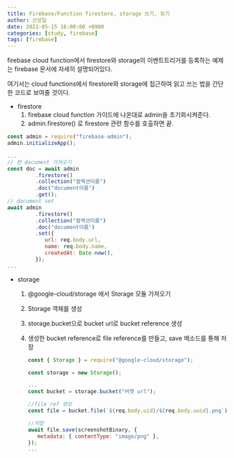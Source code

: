 ```yaml
---
title: Firebase/Function firestore, storage 쓰기, 읽기
author: 신성일
date: 2021-05-15 16:00:00 +0900
categories: [study, firebase]
tags: [firebase]
---
```


firebase cloud function에서 firestore와 storage의 이벤트트리거를 등록하는 예제는 firebase 문서에 자세히 설명되어있다.

여기서는 cloud functions에서 firestore와 storage에 접근하여 읽고 쓰는 법을 간단한 코드로 보여줄 것이다.

- firestore
  1. firebase cloud function 가이드에 나온대로 admin을 초기화시켜준다.
  2. admin.firestore() 로 firestore 관련 함수를 호출하면 끝.

```js
const admin = require("firebase-admin");
admin.initializeApp();

...
// 한 document 가져오기
const doc = await admin
         .firestore()
         .collection("컬렉션이름")
         .doc("document이름")
         .get();
// document set
await admin
         .firestore()
         .collection("컬렉션이름")
         .doc("document이름")
         .set({
            url: req.body.url,
            name: req.body.name,
            createdAt: Date.now(),
         });
...
```

- storage

  1. @google-cloud/storage 에서 Storage 모듈 가져오기

  2. Storage 객체를 생성

  3. storage.bucket으로 bucket url로 bucket reference 생성

  4. 생성한 bucket reference로 file reference를 만들고, save 메소드를 통해 저장

     ```js
     const { Storage } = require("@google-cloud/storage");

     const storage = new Storage();

     ...
     const bucket = storage.bucket("버켓 url");

     //file ref 생성
     const file = bucket.file(`${req.body.uid}/${req.body.uuid}.png`);

     //저장
     await file.save(screenshotBinary, {
     	metadata: { contentType: "image/png" },
     });
     ...
     ```
